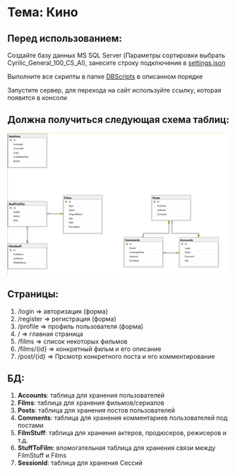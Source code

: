 # Тема: Кино

## Перед использованием:

Создайте базу данных MS SQL Server (Параметры сортировки выбрать Cyrilic_General_100_CS_AI), занесите строку подключения в [settings.json](MainFolder/HttpServer2/settings.json)

Выполните все скрипты в папке [DBScripts](DBScripts) в описанном порядке 

Запустите сервер, для перехода на сайт используйте ссылку, которая появится в консоли

## Должна получиться следующая схема таблиц:

![Схема БД](DB.png)

## Страницы:
1.	/login => авторизация (форма)
2.	/register => регистрация (форма)
3.	/profile => профиль пользователя (форма)
4.	/ => главная страница
5.	/films => список некоторых фильмов
6.	/films/{id} => конкретный фильм и его описание
7.	/post/{id} => Прсмотр конкретного поста и его комментирование
## БД:
1.	**Accounts**: таблица для хранения пользователей
2.	**Films**: таблица для хранения фильмов/сериалов
3.	**Posts**: таблица для хранения постов пользователей
4.	**Comments**: таблица для хранения комментариев пользователей под постами
5.	**FilmStuff**: таблица для хранения актеров, продюсеров, режисеров и т.д.
6.	**StuffToFilm**: впомогательная таблица для хранения связи между FilmStuff и Films
7.	**SessionId**: таблица для хранения Сессий

